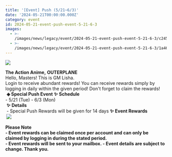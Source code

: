 ```yaml
---
title: '[Event] Push (5/21~6/3)'
date: '2024-05-21T00:00:00.000Z'
category: event
id: 2024-05-21-event-push-event-5-21-6-3
images:
  - >-
    /images/news/legacy/event/2024-05-21-event-push-event-5-21-6-3/c2456f67670744869b5ac86993eb289c.webp
  - >-
    /images/news/legacy/event/2024-05-21-event-push-event-5-21-6-3/1a46a050d0214b16be31afe1586c3dc1.webp
---
```


![](/images/news/legacy/event/2024-05-21-event-push-event-5-21-6-3/c2456f67670744869b5ac86993eb289c.webp)  

**The Action Anime,** **OUTERPLANE**          
Hello, Masters! This is GM Lisha.  
Login to receive abundant rewards! You can receive rewards simply by logging in daily within the given period! Don't forget to claim the rewards!  **◈ Special Push Event** **✨** **Schedule**      
\- 5/21 (Tue) - 6/3 (Mon)  
 **✨** **Details**     
 - Special Push Rewards will be given for 14 days **✨** **Event Rewards  
 ![](/images/news/legacy/event/2024-05-21-event-push-event-5-21-6-3/1a46a050d0214b16be31afe1586c3dc1.webp)** 

****Please Note**  
\- Event rewards can be claimed once per account and can only be claimed by logging in during the stated period.  
\- Event rewards will be sent to your mailbox. - Event details are subject to change. Thank you.**
